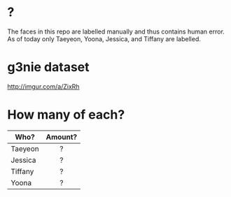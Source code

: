 # ?
The faces in this repo are labelled manually and thus contains human error. As of today only Taeyeon, Yoona, Jessica, and Tiffany are labelled. 

# g3nie dataset
http://imgur.com/a/ZixRh

# How many of each?
| Who?  | Amount? |
| ------ |:------:| 
| Taeyeon      | ? | 
| Jessica      | ? | 
| Tiffany | ? |
| Yoona | ? |
